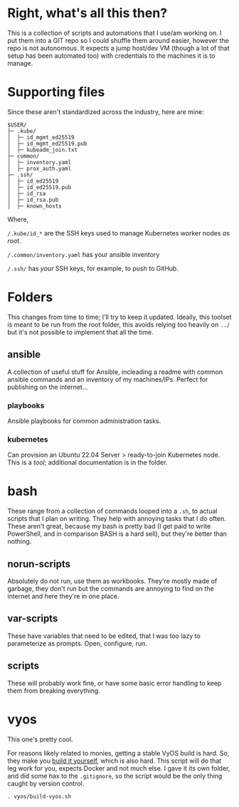 # Right, what's all this then?
This is a collection of scripts and automations that I use/am working on. I put them into a GIT repo so I could shuffle them around easier, however the repo is not autonomous. It expects a jump host/dev VM (though a lot of that setup has been automated too) with credentials to the machines it is to manage.

# Supporting files
Since these aren't standardized across the industry, here are mine:
```
$USER/
├─ .kube/
│  ├─ id_mgmt_ed25519
│  ├─ id_mgmt_ed25519.pub
│  ├─ kubeadm_join.txt
├─ common/
│  ├─ inventory.yaml
│  ├─ prox_auth.yaml
├─ .ssh/
│  ├─ id_ed25519
│  ├─ id_ed25519.pub
│  ├─ id_rsa
│  ├─ id_rsa.pub
│  ├─ known_hosts
```

Where,

`/.kube/id_*` are the SSH keys used to manage Kubernetes worker nodes *as root*.

`/.common/inventory.yaml` has your ansible inventory

`/.ssh/` has *your* SSH keys, for example, to push to GitHub.

# Folders
This changes from time to time; I'll try to keep it updated. Ideally, this toolset is meant to be run from the root folder, this avoids relying too heavily on `../` but it's not possible to implement that all the time.

## ansible
A collection of useful stuff for Ansible, incleading a readme with common ansible commands and an inventory of my machines/IPs. Perfect for publishing on the internet...

### playbooks
Ansible playbooks for common administration tasks.

### kubernetes
Can provision an Ubuntu 22.04 Server > ready-to-join Kubernetes node. This is a *tool*; additional documentation is in the folder.

# bash
These range from a collection of commands looped into a `.sh`, to actual scripts that I plan on writing. They help with annoying tasks that I do often. These aren't great, because my bash is pretty bad (I get paid to write PowerShell, and in comparison BASH is a hard sell), but they're better than nothing.

## norun-scripts
Absolutely do not run, use them as workbooks. They're mostly made of garbage, they don't run but the commands are annoying to find on the internet and here they're in one place.

## var-scripts
These have variables that need to be edited, that I was too lazy to parameterize as prompts. Open, configure, run.

## scripts
These will probably work fine, or have some basic error handling to keep them from breaking everything.

# vyos
This one's pretty cool.

For reasons likely related to monies, getting a stable VyOS build is hard. So, they make you [build it yourself](https://docs.vyos.io/en/latest/contributing/build-vyos.html), which is also hard. This script will do that leg work for you, expects Docker and not much else. I gave it its own folder, and did some hax to the `.gitignore`, so the script would be the only thing caught by version control.
```
. vyos/build-vyos.sh
```
